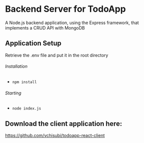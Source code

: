 # Backend Server for TodoApp
A Node.js backend application, using the Express framework, that implements a CRUD API with MongoDB

## Application Setup
Retrieve the .env file and put it in the root directory
###### Installation
- `npm install`
###### Starting
- `node index.js`


## Download the client application here:
https://github.com/vchisubi/todoapp-react-client
